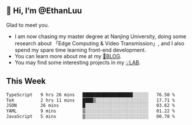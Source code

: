 ## 👋 Hi, I’m @EthanLuu

Glad to meet you.

- I am now chasing my master degree at Nanjing University, doing some research about 「Edge Computing & Video Transmission」, and I also spend my spare time learning front-end development.
- You can learn more about me at my [📝BLOG](https://blog.ethanloo.cn).
- You may find some interesting projects in my [💡LAB](https://lab.ethanloo.cn).

## This Week
<!--START_SECTION:waka-->

```txt
TypeScript   9 hrs 26 mins   ███████████████████░░░░░░   76.50 %
TeX          2 hrs 11 mins   ████▒░░░░░░░░░░░░░░░░░░░░   17.71 %
JSON         26 mins         █░░░░░░░░░░░░░░░░░░░░░░░░   03.62 %
YAML         9 mins          ▒░░░░░░░░░░░░░░░░░░░░░░░░   01.22 %
JavaScript   5 mins          ▒░░░░░░░░░░░░░░░░░░░░░░░░   00.78 %
```

<!--END_SECTION:waka-->
